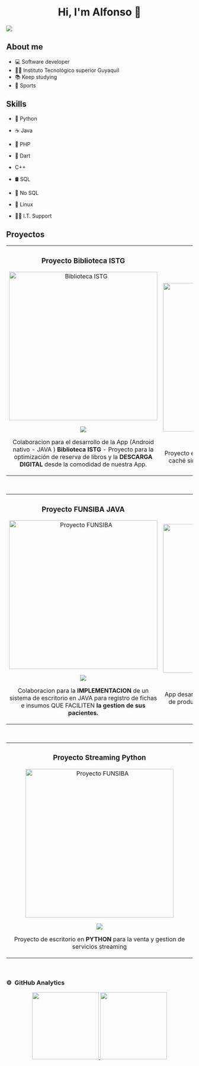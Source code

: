 <div align="center">
<h1 align="center">Hi, I'm <a>Alfonso</a> 👋</h1>
</div>
<img src="https://onlyflutter.com/wp-content/uploads/2024/05/android_banner_onlyflutter.png">

 ## About me
- 💻   Software developer
- 🧑‍🎓 Instituto Tecnológico superior Guyaquil
- 📚   Keep studying
- 🦾   Sports

## Skills

- 🐍 Python
- ☕ Java
- 🐘 PHP
- 💠 Dart
- C++
- 🛢️ SQL
- 🍃 No SQL

- 🐧 Linux
- 👨‍🔧 I.T. Support

## Proyectos
<table>
<tr>
<td width="50%">
<h3 align="center">Proyecto Biblioteca ISTG</h3>
<div align="center">
<a href="https://github.com/adrouet88/Biblioteca_ISTG.git" target="_blank"><img src="https://encrypted-tbn0.gstatic.com/images?q=tbn:ANd9GcS_gKKlzBFSgVNEXPfs9wy0xlAvygwpsI_FmA&s" width="400" alt="Biblioteca ISTG"></a>
<p>
<a href="https://github.com/adrouet88/Biblioteca_ISTG.git" target="_blank">
<img src="https://img.shields.io/badge/CÓDIGO-ff9?style=for-the-badge&logo=github&logoColor=black">
</a>
</p>
 
<p>Colaboracion para el desarrollo de la App (Android nativo - JAVA ) <strong>Biblioteca ISTG</strong> - Proyecto para la optimización de reserva de libros y la <strong>DESCARGA DIGITAL</strong> desde la comodidad de nuestra App.</p> <a href="https://play.google.com/store/apps/details?id=istg.edu.ec.appbooks" target="_blank">  </a>
</div>
</td>


<td width="50%">
               <br>
<h3 align="center">Proyecto PWA</h3>
<div align="center">                                       
<a href="https://github.com/adrouet88/Proyecto_PWA.git" target="_blank"><img src="https://www.muycomputerpro.com/wp-content/uploads/2019/09/pwa.jpeg" width="400" alt="PWA"></a>
<br>
<p>
<a href="https://github.com/adrouet88/Proyecto_PWA.git" target="_blank">
<img src="https://img.shields.io/badge/C%C3%93DIGO-80ffaa?style=for-the-badge&logo=github&logoColor=black">
</a>
</p>
</p>Proyecto en <strong>PHP</strong> aplicando las técnicas y usos de la caché simulando la venta de servicios streaming.</p>
</div>                                                             
</table>                                                                                 
</div>
<br>


<table>
<tr>
<td width="50%">
<h3 align="center">Proyecto FUNSIBA JAVA</h3>
<div align="center">
<a href="https://github.com/adrouet88/Proyecto_FUNSIBA.git" target="_blank"><img src="https://encrypted-tbn0.gstatic.com/images?q=tbn:ANd9GcQAQDhWfvaHVaKtA5oQo1U1wHkpTAjrirE7sA&s" width="400" alt="Proyecto FUNSIBA"></a>
<p>
<a href="https://github.com/adrouet88/Proyecto_FUNSIBA.git" target="_blank">
<img src="https://img.shields.io/badge/CÓDIGO-ff9?style=for-the-badge&logo=github&logoColor=black">
</a>
</p>
<p>Colaboracion para la <strong>IMPLEMENTACION</strong> de un sistema de escritorio en JAVA para registro de fichas e insumos</strong> QUE FACILITEN <strong> la gestion de sus pacientes.</p>
</div>
                                                                                      
</td>


<td width="50%">
<h3 align="center">Proyecto App Tienda</h3>
<div align="center">
<a href="https://github.com/adrouet88/Proyecto_tienda_flutter.git" target="_blank"><img src="https://www.4webs.es/blog/wp-content/uploads/2016/12/app-ecommerce-prestashop.png" width="400" alt="App Tienda"></a>
<p>
<a href="https://github.com/adrouet88/Proyecto_tienda_flutter.git" target="_blank">
<img src="https://img.shields.io/badge/C%C3%93DIGO-cfaae0?style=for-the-badge&logo=github&logoColor=black">
</a>
</p>
<p>App desarrollada en <strong>FLUTTER - DART</strong> para la venta de productos varios, utilizando a FIREBASE como recurso principal.</p>
</div>
                                                                                      
</td>  
</table>                                                                                 
</div>


<br>


<table>
<tr>
<td width="50%">
<h3 align="center">Proyecto Streaming Python</h3>
<div align="center">
<a href="https://github.com/adrouet88/Proyecto_Streaming_PY.git" target="_blank"><img src="https://i.blogs.es/b8aef2/plataformas/1366_2000.jpeg" width="400" alt="Proyecto FUNSIBA"></a>
<p>
<a href="https://github.com/adrouet88/Proyecto_Streaming_PY.git" target="_blank">
<img src="https://img.shields.io/badge/CÓDIGO-ff9?style=for-the-badge&logo=github&logoColor=black">
</a>
</p>
<p>Proyecto de escritorio en <strong>PYTHON</strong> para la venta y gestion de servicios streaming</p>
</div>
                                                                                      
</td>
</table> 


<br>


### ⚙️ &nbsp;GitHub Analytics

<p align="center">
<a href="https://github.com/adrouet88">
  <img height="180em" src="https://github-readme-stats-eight-theta.vercel.app/api?username=adrouet88&show_icons=true&theme=algolia&include_all_commits=true&count_private=true"/>
  <img height="180em" src="https://github-readme-stats-eight-theta.vercel.app/api/top-langs/?username=adrouet88&layout=compact&langs_count=8&theme=algolia"/>
</a>
</p>
